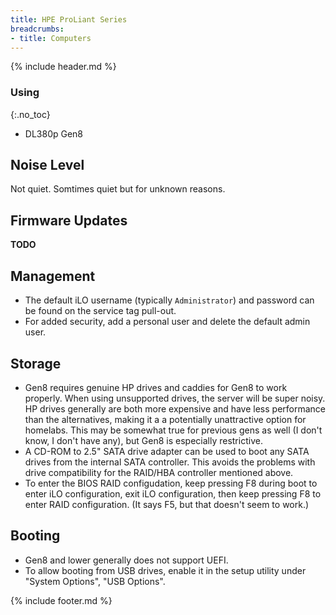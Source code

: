 ```yaml
---
title: HPE ProLiant Series
breadcrumbs:
- title: Computers
---
```

{% include header.md %}

### Using
{:.no_toc}

- DL380p Gen8

## Noise Level

Not quiet. Somtimes quiet but for unknown reasons.

## Firmware Updates

**TODO**

## Management

- The default iLO username (typically `Administrator`) and password can be found on the service tag pull-out.
- For added security, add a personal user and delete the default admin user.

## Storage

- Gen8 requires genuine HP drives and caddies for Gen8 to work properly. When using unsupported drives, the server will be super noisy. HP drives generally are both more expensive and have less performance than the alternatives, making it a a potentially unattractive option for homelabs. This may be somewhat true for previous gens as well (I don't know, I don't have any), but Gen8 is especially restrictive.
- A CD-ROM to 2.5" SATA drive adapter can be used to boot any SATA drives from the internal SATA controller. This avoids the problems with drive compatibility for the RAID/HBA controller mentioned above.
- To enter the BIOS RAID configudation, keep pressing F8 during boot to enter iLO configuration, exit iLO configuration, then keep pressing F8 to enter RAID configuration. (It says F5, but that doesn't seem to work.)

## Booting

- Gen8 and lower generally does not support UEFI.
- To allow booting from USB drives, enable it in the setup utility under "System Options", "USB Options".

{% include footer.md %}
